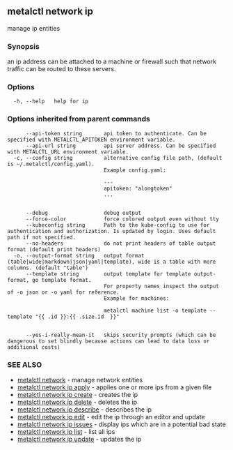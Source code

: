 ## metalctl network ip

manage ip entities

### Synopsis

an ip address can be attached to a machine or firewall such that network traffic can be routed to these servers.

### Options

```
  -h, --help   help for ip
```

### Options inherited from parent commands

```
      --api-token string       api token to authenticate. Can be specified with METALCTL_APITOKEN environment variable.
      --api-url string         api server address. Can be specified with METALCTL_URL environment variable.
  -c, --config string          alternative config file path, (default is ~/.metalctl/config.yaml).
                               Example config.yaml:
                               
                               ---
                               apitoken: "alongtoken"
                               ...
                               
                               
      --debug                  debug output
      --force-color            force colored output even without tty
      --kubeconfig string      Path to the kube-config to use for authentication and authorization. Is updated by login. Uses default path if not specified.
      --no-headers             do not print headers of table output format (default print headers)
  -o, --output-format string   output format (table|wide|markdown|json|yaml|template), wide is a table with more columns. (default "table")
      --template string        output template for template output-format, go template format.
                               For property names inspect the output of -o json or -o yaml for reference.
                               Example for machines:
                               
                               metalctl machine list -o template --template "{{ .id }}:{{ .size.id  }}"
                               
                               
      --yes-i-really-mean-it   skips security prompts (which can be dangerous to set blindly because actions can lead to data loss or additional costs)
```

### SEE ALSO

* [metalctl network](metalctl_network.md)	 - manage network entities
* [metalctl network ip apply](metalctl_network_ip_apply.md)	 - applies one or more ips from a given file
* [metalctl network ip create](metalctl_network_ip_create.md)	 - creates the ip
* [metalctl network ip delete](metalctl_network_ip_delete.md)	 - deletes the ip
* [metalctl network ip describe](metalctl_network_ip_describe.md)	 - describes the ip
* [metalctl network ip edit](metalctl_network_ip_edit.md)	 - edit the ip through an editor and update
* [metalctl network ip issues](metalctl_network_ip_issues.md)	 - display ips which are in a potential bad state
* [metalctl network ip list](metalctl_network_ip_list.md)	 - list all ips
* [metalctl network ip update](metalctl_network_ip_update.md)	 - updates the ip

